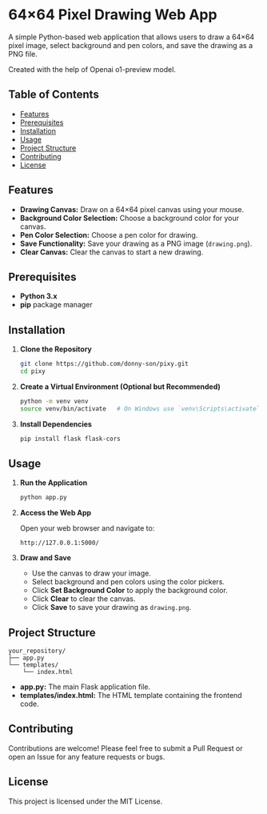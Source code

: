 # 64×64 Pixel Drawing Web App

A simple Python-based web application that allows users to draw a 64×64 pixel image, select background and pen colors, and save the drawing as a PNG file.

Created with the help of Openai o1-preview model.

## Table of Contents

- [Features](#features)
- [Prerequisites](#prerequisites)
- [Installation](#installation)
- [Usage](#usage)
- [Project Structure](#project-structure)
- [Contributing](#contributing)
- [License](#license)

## Features

- **Drawing Canvas:** Draw on a 64×64 pixel canvas using your mouse.
- **Background Color Selection:** Choose a background color for your canvas.
- **Pen Color Selection:** Choose a pen color for drawing.
- **Save Functionality:** Save your drawing as a PNG image (`drawing.png`).
- **Clear Canvas:** Clear the canvas to start a new drawing.

## Prerequisites

- **Python 3.x**
- **pip** package manager

## Installation

1. **Clone the Repository**

   ```bash
   git clone https://github.com/donny-son/pixy.git
   cd pixy
   ```

2. **Create a Virtual Environment (Optional but Recommended)**

   ```bash
   python -m venv venv
   source venv/bin/activate   # On Windows use `venv\Scripts\activate`
   ```

3. **Install Dependencies**

   ```bash
   pip install flask flask-cors
   ```

## Usage

1. **Run the Application**

   ```bash
   python app.py
   ```

2. **Access the Web App**

   Open your web browser and navigate to:

   ```
   http://127.0.0.1:5000/
   ```

3. **Draw and Save**

   - Use the canvas to draw your image.
   - Select background and pen colors using the color pickers.
   - Click **Set Background Color** to apply the background color.
   - Click **Clear** to clear the canvas.
   - Click **Save** to save your drawing as `drawing.png`.

## Project Structure

```
your_repository/
├── app.py
└── templates/
    └── index.html
```

- **app.py:** The main Flask application file.
- **templates/index.html:** The HTML template containing the frontend code.

## Contributing

Contributions are welcome! Please feel free to submit a Pull Request or open an Issue for any feature requests or bugs.

## License

This project is licensed under the MIT License.

